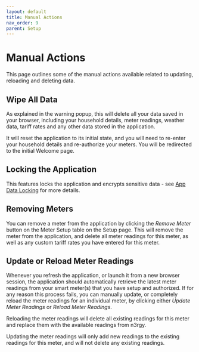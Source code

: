 ```yaml
---
layout: default
title: Manual Actions
nav_order: 9
parent: Setup
---
```


# Manual Actions

This page outlines some of the manual actions available related to updating, reloading and deleting data.

## Wipe All Data

As explained in the warning popup, this will delete all your data saved in your browser, including your household details, meter readings, weather data, tariff rates and any other data stored in the application.

It will reset the application to its initial state, and you will need to re-enter your household details and re-authorize your meters. You will be redirected to the initial Welcome page.

## Locking the Application

This features locks the application and encrypts sensitive data - see [App Data Locking](./app-data-locking) for more details.

## Removing Meters

You can remove a meter from the application by clicking the *Remove Meter* button on the Meter Setup table on the Setup page. This will remove the meter from the application, and delete all meter readings for this meter, as well as any custom tariff rates you have entered for this meter.

## Update or Reload Meter Readings

Whenever you refresh the application, or launch it from a new browser session, the application should automatically retrieve the latest meter readings from your smart meter(s) that you have setup and authorized. If for any reason this process fails, you can manually update, or completely reload the meter readings for an individual meter, by clicking either *Update Meter Readings* or *Reload Meter Readings*. 

Reloading the meter readings will delete all existing readings for this meter and replace them with the available readings from n3rgy.

Updating the meter readings will only add new readings to the existing readings for this meter, and will not delete any existing readings.